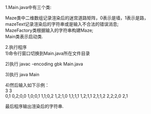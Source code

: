 1.Main.java中有三个类:  

Maze类中二维数组记录渲染后的迷宫道路矩阵，0表示是墙，1表示是路，mazeText记录渲染后的字符串或是输入不合法的错误消息;    
MazeFactory类根据输入的字符串构建Maze;  
Main类表示启动类.

2.执行程序  
1)命令行窗口切换到Main.java所在文件目录  

2)执行 javac -encoding gbk Main.java  

3)执行 java Main  

4)然后输入如下示例：  
3 3  
0,1 0,2;0,0 1,0;0,1 1,1;0,2 1,2;1,0 1,1;1,1 1,2;1,1 2,1;1,2 2,2;2,0 2,1  

最后程序输出渲染后的字符串.
